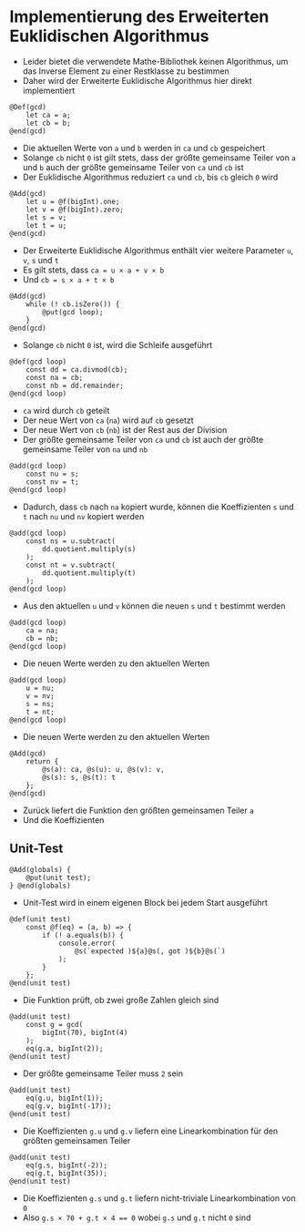 # Implementierung des Erweiterten Euklidischen Algorithmus
* Leider bietet die verwendete Mathe-Bibliothek keinen Algorithmus, um
  das Inverse Element zu einer Restklasse zu bestimmen
* Daher wird der Erweiterte Euklidische Algorithmus hier direkt
  implementiert

```
@Def(gcd)
	let ca = a;
	let cb = b;
@end(gcd)
```
* Die aktuellen Werte von `a` und `b` werden in `ca` und
  `cb` gespeichert
* Solange `cb` nicht `0` ist gilt stets, dass der größte
  gemeinsame Teiler von `a` und `b` auch der größte gemeinsame
  Teiler von `ca` und `cb` ist
* Der Euklidische Algorithmus reduziert `ca` und `cb`, bis
  `cb` gleich `0` wird

```
@Add(gcd)
	let u = @f(bigInt).one;
	let v = @f(bigInt).zero;
	let s = v;
	let t = u;
@end(gcd)
```
* Der Erweiterte Euklidische Algorithmus enthält vier weitere Parameter
  `u`, `v`, `s` und `t`
* Es gilt stets, dass `ca = u × a + v × b`
* Und `cb = s × a + t × b`

```
@Add(gcd)
	while (! cb.isZero()) {
		@put(gcd loop);
	}
@end(gcd)
```
* Solange `cb` nicht `0` ist, wird die Schleife ausgeführt

```
@def(gcd loop)
	const dd = ca.divmod(cb);
	const na = cb;
	const nb = dd.remainder;
@end(gcd loop)
```
* `ca` wird durch `cb` geteilt
* Der neue Wert von `ca` (`na`) wird auf `cb` gesetzt
* Der neue Wert von `cb` (`nb`) ist der Rest aus der Division
* Der größte gemeinsame Teiler von `ca` und `cb` ist auch der
  größte gemeinsame Teiler von `na` und `nb`

```
@add(gcd loop)
	const nu = s;
	const nv = t;
@end(gcd loop)
```
* Dadurch, dass `cb` nach `na` kopiert wurde, können die
  Koeffizienten `s` und `t` nach `nu` und `nv` kopiert
  werden

```
@add(gcd loop)
	const ns = u.subtract(
		dd.quotient.multiply(s)
	);
	const nt = v.subtract(
		dd.quotient.multiply(t)
	);
@end(gcd loop)
```
* Aus den aktuellen `u` und `v` können die neuen `s` und
  `t` bestimmt werden

```
@add(gcd loop)
	ca = na;
	cb = nb;
@end(gcd loop)
```
* Die neuen Werte werden zu den aktuellen Werten

```
@add(gcd loop)
	u = nu;
	v = nv;
	s = ns;
	t = nt;
@end(gcd loop)
```
* Die neuen Werte werden zu den aktuellen Werten

```
@Add(gcd)
	return {
		@s(a): ca, @s(u): u, @s(v): v,
		@s(s): s, @s(t): t 
	};
@end(gcd)
```
* Zurück liefert die Funktion den größten gemeinsamen Teiler `a`
* Und die Koeffizienten

## Unit-Test

```
@Add(globals) {
	@put(unit test);
} @end(globals)
```
* Unit-Test wird in einem eigenen Block bei jedem Start ausgeführt

```
@def(unit test)
	const @f(eq) = (a, b) => {
		if (! a.equals(b)) {
			console.error(
				@s(`expected )${a}@s(, got )${b}@s(`)
			);
		}
	};
@end(unit test)
```
* Die Funktion prüft, ob zwei große Zahlen gleich sind

```
@add(unit test)
	const g = gcd(
		bigInt(70), bigInt(4)
	);
	eq(g.a, bigInt(2));
@end(unit test)
```
* Der größte gemeinsame Teiler muss `2` sein

```
@add(unit test)
	eq(g.u, bigInt(1));
	eq(g.v, bigInt(-17));
@end(unit test)
```
* Die Koeffizienten `g.u` und `g.v` liefern
  eine Linearkombination für den größten gemeinsamen Teiler

```
@add(unit test)
	eq(g.s, bigInt(-2));
	eq(g.t, bigInt(35));
@end(unit test)
```
* Die Koeffizienten `g.s` und `g.t` liefern nicht-triviale
  Linearkombination von `0`
* Also `g.s × 70 + g.t × 4 == 0` wobei `g.s` und
  `g.t` nicht `0` sind


